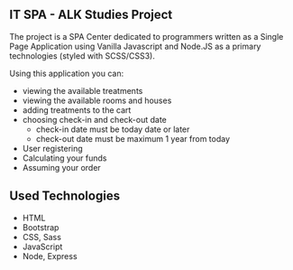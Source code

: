 ## IT SPA - ALK Studies Project

The project is a SPA Center dedicated to programmers written as a Single Page Application using Vanilla Javascript and Node.JS as a primary technologies (styled with SCSS/CSS3).

Using this application you can:

- viewing the available treatments
- viewing the available rooms and houses
- adding treatments to the cart
- choosing check-in and check-out date
    - check-in date must be today date or later
    - check-out date must be maximum 1 year from today
- User registering
- Calculating your funds
- Assuming your order

## Used Technologies

* HTML
* Bootstrap
* CSS, Sass
* JavaScript
* Node, Express